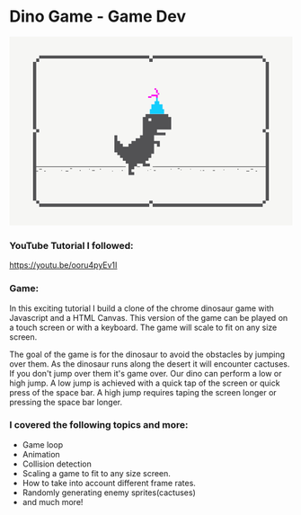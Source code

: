 # Dino Game - Game Dev

<img src="./images/Social_dino_with_hat.gif" alt="dino-gif"/>

### YouTube Tutorial I followed:

https://youtu.be/ooru4pyEv1I

### Game:

In this exciting tutorial I build a clone of the chrome dinosaur game with Javascript and a HTML Canvas. This version of the game can be played on a touch screen or with a keyboard. The game will scale to fit on any size screen.

The goal of the game is for the dinosaur to avoid the obstacles by jumping over them. As the dinosaur runs along the desert it will encounter cactuses. If you don't jump over them it's game over. Our dino can perform a low or high jump. A low jump is achieved with a quick tap of the screen or quick press of the space bar. A high jump requires taping the screen longer or pressing the space bar longer.

### I covered the following topics and more:

- Game loop
- Animation
- Collision detection
- Scaling a game to fit to any size screen.
- How to take into account different frame rates.
- Randomly generating enemy sprites(cactuses)
- and much more!